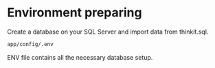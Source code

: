 # Environment preparing

Create a database on your SQL Server and import data from thinkit.sql.

```bash
app/config/.env
```

ENV file contains all the necessary database setup.
